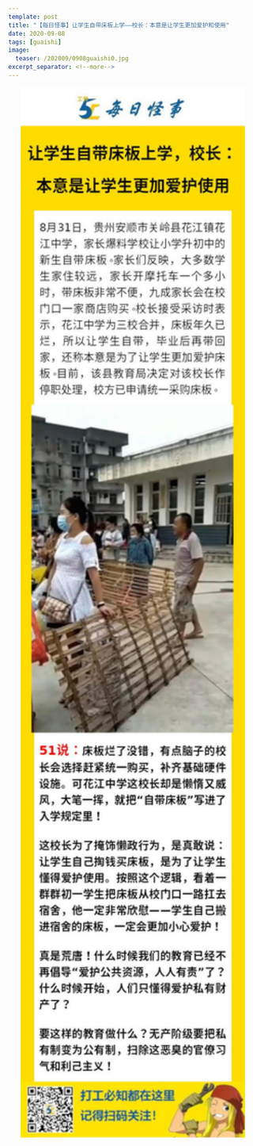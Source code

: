 ```yaml
---
template: post
title: "【每日怪事】让学生自带床板上学——校长：本意是让学生更加爱护和使用"
date: 2020-09-08
tags: [guaishi]
image:
  teaser: /202009/0908guaishi0.jpg
excerpt_separator: <!--more-->
---
```


<div style="text-align:center;color:grey"><img src="/images/202009/0908guaishi.jpg" width="90%"></div><br>

